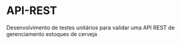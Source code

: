 # API-REST
Desenvolvimento de testes unitários para validar uma API REST de gerenciamento estoques de cerveja
